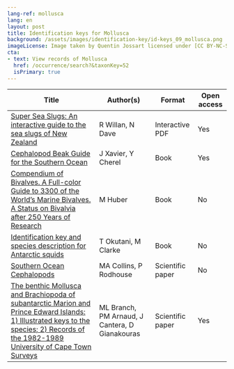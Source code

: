 ```yaml
---
lang-ref: mollusca
lang: en
layout: post
title: Identification keys for Mollusca
background: /assets/images/identification-key/id-keys_09_mollusca.png
imageLicense: Image taken by Quentin Jossart licensed under [CC BY-NC-SA 4.0](https://creativecommons.org/licenses/by-nc-sa/4.0/).
cta:
- text: View records of Mollusca
  href: /occurrence/search?&taxonKey=52
  isPrimary: true
---
```


Title | Author(s) | Format | Open access | 
-- | -- | -- | -- |
[Super Sea Slugs: An interactive guide to the sea slugs of New Zealand](https://niwa.co.nz/sites/niwa.co.nz/files/Super%20Sea%20Slugs_Version%201_2020.pdf) | R Willan, N Dave | Interactive PDF | Yes | 
[Cephalopod Beak Guide for the Southern Ocean](https://nora.nerc.ac.uk/id/eprint/13035/8/2009_Xavier%20Cherel_beak%20guide%20corrected%2022SET2017.pdf) | J Xavier, Y Cherel | Book | Yes | 
[Compendium  of Bivalves. A Full-color Guide to 3300 of the World’s Marine Bivalves. A Status on Bivalvia after 250 Years of Research](https://www.worldcat.org/title/compendium-of-bivalves-a-full-color-guide-to-3300-of-the-worlds-marine-bivalves-a-status-on-bivalvia-after-250-years-of-research/oclc/731313229&referer=brief_results) | M Huber | Book | No | 
[Identification key and species description for Antarctic squids](https://www.worldcat.org/title/identification-key-and-species-description-for-antarctic-squids/oclc/13592347&referer=brief_results) | T Okutani, M Clarke | Book | No | 
[Southern Ocean Cephalopods](https://www.sciencedirect.com/science/article/pii/S0065288105500038) | MA Collins, P Rodhouse | Scientific paper | No | 
[The  benthic Mollusca and Brachiopoda of subantarctic Marion and Prince  Edward Islands: 1) Illustrated keys to the species; 2) Records of the  1982-1989 University of Cape Town Surveys](https://nextcloud.bebif.be/s/G4gg9LqMWnr2xca) | ML Branch, PM Arnaud, J Cantera, D Gianakouras | Scientific paper | Yes | 



